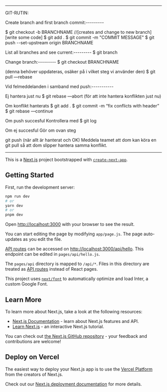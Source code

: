 -----------------------------------------------
GIT-RUTIN:

Create branch and first branch commit:---------

$ git checkout -b BRANCHNAME  //[creates and change to new branch]
[write some code]
$ git add .
$ git commit -m "COMMIT MESSAGE"
$ git push --set-upstream origin BRANCHNAME 

List all branches and see current:---------
$ git branch

Change branch:---------
$ git checkout BRANCHNAME

(denna behöver uppdateras, osäker på i vilket steg vi använder den)
$ git pull —rebase 

Vid felmeddelanden i samband med push:-----------

Ej hantera just nu
$ git rebase —abort (för att inte hantera konflikten just nu) 

Om konflikt hanterats 
$ git add . 
$ git commit -m “fix conflicts with header”
$ git rebase —continue

Om push succesful
Kontrollera med $ git log

Om ej succesful 
Gör om ovan steg

git push (när allt är hanterat och OK) Meddela teamet att dom kan köra en git pull så att dom slipper hantera samma konflikt. 

-----------------------------------------------



This is a [Next.js](https://nextjs.org/) project bootstrapped with [`create-next-app`](https://github.com/vercel/next.js/tree/canary/packages/create-next-app).

## Getting Started

First, run the development server:

```bash
npm run dev
# or
yarn dev
# or
pnpm dev
```

Open [http://localhost:3000](http://localhost:3000) with your browser to see the result.

You can start editing the page by modifying `app/page.js`. The page auto-updates as you edit the file.

[API routes](https://nextjs.org/docs/api-routes/introduction) can be accessed on [http://localhost:3000/api/hello](http://localhost:3000/api/hello). This endpoint can be edited in `pages/api/hello.js`.

The `pages/api` directory is mapped to `/api/*`. Files in this directory are treated as [API routes](https://nextjs.org/docs/api-routes/introduction) instead of React pages.

This project uses [`next/font`](https://nextjs.org/docs/basic-features/font-optimization) to automatically optimize and load Inter, a custom Google Font.

## Learn More

To learn more about Next.js, take a look at the following resources:

- [Next.js Documentation](https://nextjs.org/docs) - learn about Next.js features and API.
- [Learn Next.js](https://nextjs.org/learn) - an interactive Next.js tutorial.

You can check out [the Next.js GitHub repository](https://github.com/vercel/next.js/) - your feedback and contributions are welcome!

## Deploy on Vercel

The easiest way to deploy your Next.js app is to use the [Vercel Platform](https://vercel.com/new?utm_medium=default-template&filter=next.js&utm_source=create-next-app&utm_campaign=create-next-app-readme) from the creators of Next.js.

Check out our [Next.js deployment documentation](https://nextjs.org/docs/deployment) for more details.
